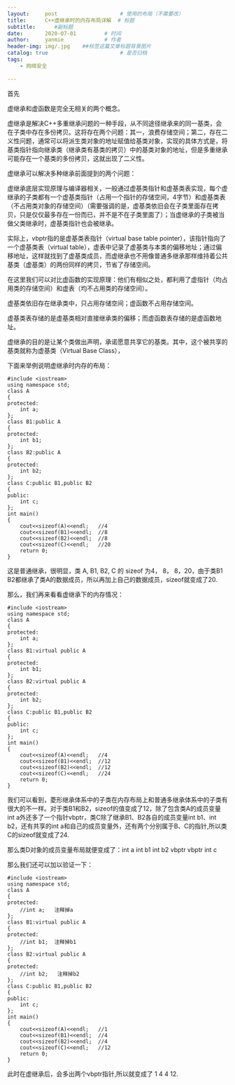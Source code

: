 ```yaml
---
layout:     post                    # 使用的布局（不需要改）
title:      C++虚继承时的内存布局详解  # 标题 
subtitle:      #副标题
date:       2020-07-01         # 时间
author:     yanmie             # 作者
header-img: img/.jpg    ##标签这篇文章标题背景图片
catalog: true                       # 是否归档
tags:                               
    - 网络安全
  
---
```


 首先

虚继承和虚函数是完全无相关的两个概念。


虚继承是解决C++多重继承问题的一种手段，从不同途径继承来的同一基类，会在子类中存在多份拷贝。这将存在两个问题：其一，浪费存储空间；第二，存在二义性问题，通常可以将派生类对象的地址赋值给基类对象，实现的具体方式是，将基类指针指向继承类（继承类有基类的拷贝）中的基类对象的地址，但是多重继承可能存在一个基类的多份拷贝，这就出现了二义性。


虚继承可以解决多种继承前面提到的两个问题：

虚继承底层实现原理与编译器相关，一般通过虚基类指针和虚基类表实现，每个虚继承的子类都有一个虚基类指针（占用一个指针的存储空间，4字节）和虚基类表（不占用类对象的存储空间）（需要强调的是，虚基类依旧会在子类里面存在拷贝，只是仅仅最多存在一份而已，并不是不在子类里面了）；当虚继承的子类被当做父类继承时，虚基类指针也会被继承。


实际上，vbptr指的是虚基类表指针（virtual base table pointer），该指针指向了一个虚基类表（virtual table），虚表中记录了虚基类与本类的偏移地址；通过偏移地址，这样就找到了虚基类成员，而虚继承也不用像普通多继承那样维持着公共基类（虚基类）的两份同样的拷贝，节省了存储空间。


在这里我们可以对比虚函数的实现原理：他们有相似之处，都利用了虚指针（均占用类的存储空间）和虚表（均不占用类的存储空间）。

虚基类依旧存在继承类中，只占用存储空间；虚函数不占用存储空间。

虚基类表存储的是虚基类相对直接继承类的偏移；而虚函数表存储的是虚函数地址。


虚继承的目的是让某个类做出声明，承诺愿意共享它的基类。其中，这个被共享的基类就称为虚基类（Virtual Base Class），


下面来举例说明虚继承时内存的布局：

    #include <iostream>
    using namespace std;
    class A
    {
    protected:
    	int a;
    };
    class B1:public A
    {
    protected:
    	int b1;
    };
    class B2:public A
    {
    protected:
    	int b2;
    };
    class C:public B1,public B2
    {
    public:
    	int c;
    };
    int main()
    {
    	cout<<sizeof(A)<<endl;   //4
    	cout<<sizeof(B1)<<endl;  //8
    	cout<<sizeof(B2)<<endl;  //8
    	cout<<sizeof(C)<<endl;   //20
    	return 0;
    }

 这是普通继承，很明显，类 A, B1, B2, C 的 sizeof 为4， 8， 8，20，由于类B1 B2都继承了类A的数据成员，所以再加上自己的数据成员，sizeof就变成了20.

那么，我们再来看看虚继承下的内存情况： 

    #include <iostream>
    using namespace std;
    class A
    {
    protected:
    	int a;
    };
    class B1:virtual public A
    {
    protected:
    	int b1;
    };
    class B2:virtual public A
    {
    protected:
    	int b2;
    };
    class C:public B1,public B2
    {
    public:
    	int c;
    };
    int main()
    {
    	cout<<sizeof(A)<<endl;   //4
    	cout<<sizeof(B1)<<endl;  //12
    	cout<<sizeof(B2)<<endl;  //12
    	cout<<sizeof(C)<<endl;   //24
    	return 0;
    }

 我们可以看到，菱形继承体系中的子类在内存布局上和普通多继承体系中的子类有很大的不一样。对于类B1和B2，sizeof的值变成了12，除了包含类A的成员变量int a外还多了一个指针vbptr，类C除了继承B1、B2各自的成员变量int b1、int b2，还有共享的int a和自己的成员变量外，还有两个分别属于B、C的指针,所以类C的sizeof就变成了24.

那么类D对象的成员变量布局就便变成了：int a  int b1   int b2   vbptr    vbptr   int  c


那么我们还可以加以验证一下： 

    #include <iostream>
    using namespace std;
    class A
    {
    protected:
    	//int a;   注释掉a
    };
    class B1:virtual public A
    {
    protected:
    	//int b1;  注释掉b1
    };
    class B2:virtual public A
    {
    protected:
    	//int b2;   注释掉b2
    };
    class C:public B1,public B2
    {
    public:
    	int c;
    };
    int main()
    {
    	cout<<sizeof(A)<<endl;   //1
    	cout<<sizeof(B1)<<endl;  //4
    	cout<<sizeof(B2)<<endl;  //4
    	cout<<sizeof(C)<<endl;   //12
    	return 0;
    }



此时在虚继承后，会多出两个vbptr指针,所以就变成了 1  4   4    12.